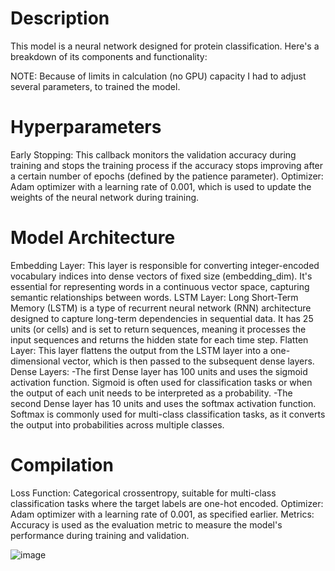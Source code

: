 # Description
This model is a neural network designed for protein classification. Here's a breakdown of its components and functionality:

NOTE: Because of limits in calculation (no GPU) capacity I had to adjust several parameters, to trained the model.

# Hyperparameters
Early Stopping: This callback monitors the validation accuracy during training and stops the training process if the accuracy stops improving after a certain number of epochs (defined by the patience parameter).
Optimizer: Adam optimizer with a learning rate of 0.001, which is used to update the weights of the neural network during training.

# Model Architecture
Embedding Layer: This layer is responsible for converting integer-encoded vocabulary indices into dense vectors of fixed size (embedding_dim). It's essential for representing words in a continuous vector space, capturing semantic relationships between words.
LSTM Layer: Long Short-Term Memory (LSTM) is a type of recurrent neural network (RNN) architecture designed to capture long-term dependencies in sequential data. It has 25 units (or cells) and is set to return sequences, meaning it processes the input sequences and returns the hidden state for each time step.
Flatten Layer: This layer flattens the output from the LSTM layer into a one-dimensional vector, which is then passed to the subsequent dense layers.
Dense Layers:
  -The first Dense layer has 100 units and uses the sigmoid activation function. Sigmoid is often used for classification tasks or when the output of each unit needs to be interpreted as a probability.
  -The second Dense layer has 10 units and uses the softmax activation function. Softmax is commonly used for multi-class classification tasks, as it converts the output into probabilities across multiple classes.

# Compilation
Loss Function: Categorical crossentropy, suitable for multi-class classification tasks where the target labels are one-hot encoded.
Optimizer: Adam optimizer with a learning rate of 0.001, as specified earlier.
Metrics: Accuracy is used as the evaluation metric to measure the model's performance during training and validation.

![image](https://github.com/dhajek25/bio_data/assets/79058813/2d031660-4890-42b2-a037-eba3bbf78b30)
